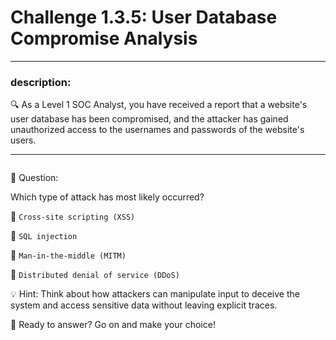 # **Challenge 1.3.5: User Database Compromise Analysis**

---

### **description:**

🔍 As a Level 1 SOC Analyst, you have received a report that a website's user database has been compromised, and the attacker has gained unauthorized access to the usernames and passwords of the website's users.

---
```plaintext

```
🤔 Question:

Which type of attack has most likely occurred?

🔘 ```Cross-site scripting (XSS)```

🔘 ```SQL injection```

🔘 ```Man-in-the-middle (MITM)```

🔘 ```Distributed denial of service (DDoS)```

💡 Hint: Think about how attackers can manipulate input to deceive the system and access sensitive data without leaving explicit traces.

🚀 Ready to answer? Go on and make your choice!